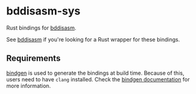 # bddisasm-sys

Rust bindings for [bddisasm](https://github.com/bitdefender/bddisasm).

See [bddisasm](https://crates.io/crates/bddisasm) if you're looking for a Rust wrapper for these bindings.

## Requirements

[bindgen](https://crates.io/crates/bindgen) is used to generate the bindings at build time. Because of this, users need to have `clang` installed. Check the [bindgen documentation](https://rust-lang.github.io/rust-bindgen/requirements.html) for more information.

